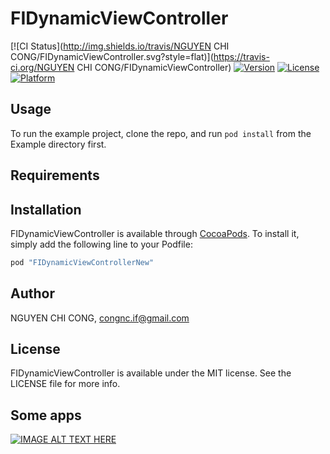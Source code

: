 # FIDynamicViewController

[![CI Status](http://img.shields.io/travis/NGUYEN CHI CONG/FIDynamicViewController.svg?style=flat)](https://travis-ci.org/NGUYEN CHI CONG/FIDynamicViewController)
[![Version](https://img.shields.io/cocoapods/v/FIDynamicViewController.svg?style=flat)](http://cocoapods.org/pods/FIDynamicViewController)
[![License](https://img.shields.io/cocoapods/l/FIDynamicViewController.svg?style=flat)](http://cocoapods.org/pods/FIDynamicViewController)
[![Platform](https://img.shields.io/cocoapods/p/FIDynamicViewController.svg?style=flat)](http://cocoapods.org/pods/FIDynamicViewController)

## Usage

To run the example project, clone the repo, and run `pod install` from the Example directory first.

## Requirements

## Installation

FIDynamicViewController is available through [CocoaPods](http://cocoapods.org). To install
it, simply add the following line to your Podfile:

```ruby
pod "FIDynamicViewControllerNew"
```

## Author

NGUYEN CHI CONG, congnc.if@gmail.com

## License

FIDynamicViewController is available under the MIT license. See the LICENSE file for more info.

## Some apps
[![IMAGE ALT TEXT HERE](http://i.imgur.com/br6X0Bv.png)](https://youtu.be/zTPVMOvEQ4I)

